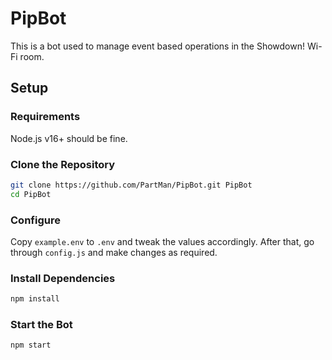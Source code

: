 # PipBot

This is a bot used to manage event based operations in the Showdown! Wi-Fi room.

## Setup

### Requirements
Node.js v16+ should be fine.

### Clone the Repository
```bash
git clone https://github.com/PartMan/PipBot.git PipBot
cd PipBot
```

### Configure
Copy `example.env` to `.env` and tweak the values accordingly. After that, go through `config.js` and make changes as required.

### Install Dependencies
```bash
npm install
```

### Start the Bot
```bash
npm start
```

